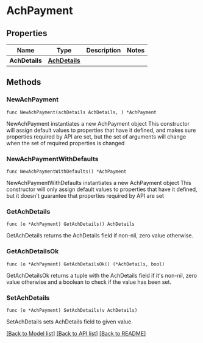 # AchPayment

## Properties

Name | Type | Description | Notes
------------ | ------------- | ------------- | -------------
**AchDetails** | [**AchDetails**](AchDetails.md) |  | 

## Methods

### NewAchPayment

`func NewAchPayment(achDetails AchDetails, ) *AchPayment`

NewAchPayment instantiates a new AchPayment object
This constructor will assign default values to properties that have it defined,
and makes sure properties required by API are set, but the set of arguments
will change when the set of required properties is changed

### NewAchPaymentWithDefaults

`func NewAchPaymentWithDefaults() *AchPayment`

NewAchPaymentWithDefaults instantiates a new AchPayment object
This constructor will only assign default values to properties that have it defined,
but it doesn't guarantee that properties required by API are set

### GetAchDetails

`func (o *AchPayment) GetAchDetails() AchDetails`

GetAchDetails returns the AchDetails field if non-nil, zero value otherwise.

### GetAchDetailsOk

`func (o *AchPayment) GetAchDetailsOk() (*AchDetails, bool)`

GetAchDetailsOk returns a tuple with the AchDetails field if it's non-nil, zero value otherwise
and a boolean to check if the value has been set.

### SetAchDetails

`func (o *AchPayment) SetAchDetails(v AchDetails)`

SetAchDetails sets AchDetails field to given value.



[[Back to Model list]](../README.md#documentation-for-models) [[Back to API list]](../README.md#documentation-for-api-endpoints) [[Back to README]](../README.md)


